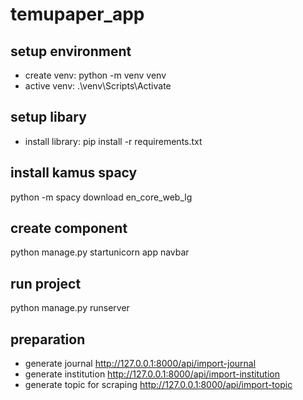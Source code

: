 # temupaper_app

## setup environment
- create venv: python -m venv venv
- active venv: .\venv\Scripts\Activate

## setup libary
- install library: pip install -r requirements.txt

## install kamus spacy
python -m spacy download en_core_web_lg

## create component
python manage.py startunicorn app navbar

## run project
python manage.py runserver

## preparation
- generate journal
http://127.0.0.1:8000/api/import-journal
- generate institution
http://127.0.0.1:8000/api/import-institution
- generate topic for scraping
http://127.0.0.1:8000/api/import-topic
